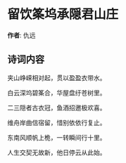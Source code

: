 # 留饮筿坞承隠君山庄

**作者**: 仇远

## 诗词内容

夹山峥嵘相对起，贯以盈盈衣带水。

白云深坞碧筿合，华屋盘纡苍树里。

二三隠者古衣冠，鱼酒招邀极欢喜。

维舟岸曲信宿留，惜别依依行复止。

东南风顺帆上桅，一转瞬间行十里。

人生交契无故新，他日停云从此始。

